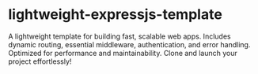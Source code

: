 # lightweight-expressjs-template
A lightweight template for building fast, scalable web apps. Includes dynamic routing, essential middleware, authentication, and error handling. Optimized for performance and maintainability. Clone and launch your project effortlessly!
